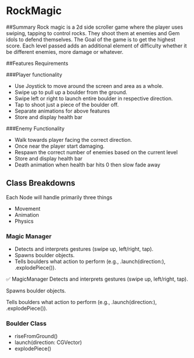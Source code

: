 #  RockMagic

##Summary
Rock magic is a 2d side scroller game where the player uses swiping, tapping to control rocks.
They shoot them at enemies and Gem idols to defend themselves.
The Goal of the game is to get the highest score. Each level passed adds an additional element of difficulty whether it be different enemies, more damage or whatever.

##Features Requirements

###Player functionality
* Use Joystick to move around the screen and area as a whole.
* Swipe up to pull up a boulder from the ground.
* Swipe left or right to launch entire boulder in respective direction.
* Tap to shoot just a piece of the boulder off.
* Separate animations for above features
* Store and display health bar

###Enemy Functionality
* Walk towards player facing the correct direction.
* Once near the player start damaging. 
* Respawn the correct number of enemies based on the current level
* Store and display health bar
* Death animation when health bar hits 0 then slow fade away




## Class Breakdowns

Each Node will handle primarily three things
* Movement
* Animation
* Physics

### Magic Manager
* Detects and interprets gestures (swipe up, left/right, tap).
* Spawns boulder objects.
* Tells boulders what action to perform (e.g., .launch(direction:), .explodePiece()).

✅ MagicManager
Detects and interprets gestures (swipe up, left/right, tap).

Spawns boulder objects.

Tells boulders what action to perform (e.g., .launch(direction:), .explodePiece()).

### Boulder Class
* riseFromGround()
* launch(direction: CGVector)
* explodePiece()
